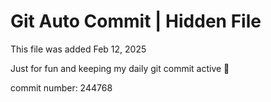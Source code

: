 # Git Auto Commit | Hidden File

This file was added Feb 12, 2025

Just for fun and keeping my daily git commit active 🤪

commit number: 244768
